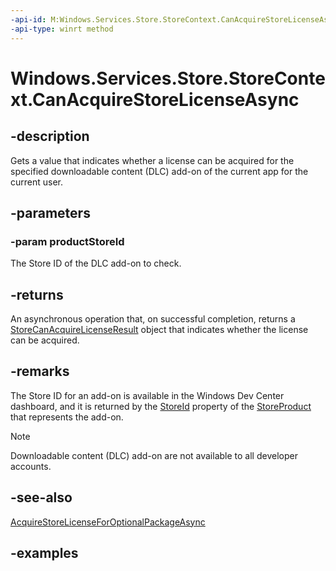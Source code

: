 ```yaml
---
-api-id: M:Windows.Services.Store.StoreContext.CanAcquireStoreLicenseAsync(System.String)
-api-type: winrt method
---
```


<!-- Method syntax.
public IAsyncOperation<StoreCanAcquireLicenseResult> StoreContext.CanAcquireStoreLicenseAsync(String productStoreId)
-->

# Windows.Services.Store.StoreContext.CanAcquireStoreLicenseAsync

## -description
Gets a value that indicates whether a license can be acquired for the specified downloadable content (DLC) add-on of the current app for the current user.

## -parameters
### -param productStoreId
The Store ID of the DLC add-on to check.

## -returns
An asynchronous operation that, on successful completion, returns a [StoreCanAcquireLicenseResult](storecanacquirelicenseresult.md) object that indicates whether the license can be acquired.

## -remarks
The Store ID for an add-on is available in the Windows Dev Center dashboard, and it is returned by the [StoreId](storeproduct_storeid.md) property of the [StoreProduct](storeproduct.md) that represents the add-on.

> [!NOTE]
> Downloadable content (DLC) add-on are not available to all developer accounts.

## -see-also
[AcquireStoreLicenseForOptionalPackageAsync](acquirestorelicenseforoptionalpackageasync.md)

## -examples
